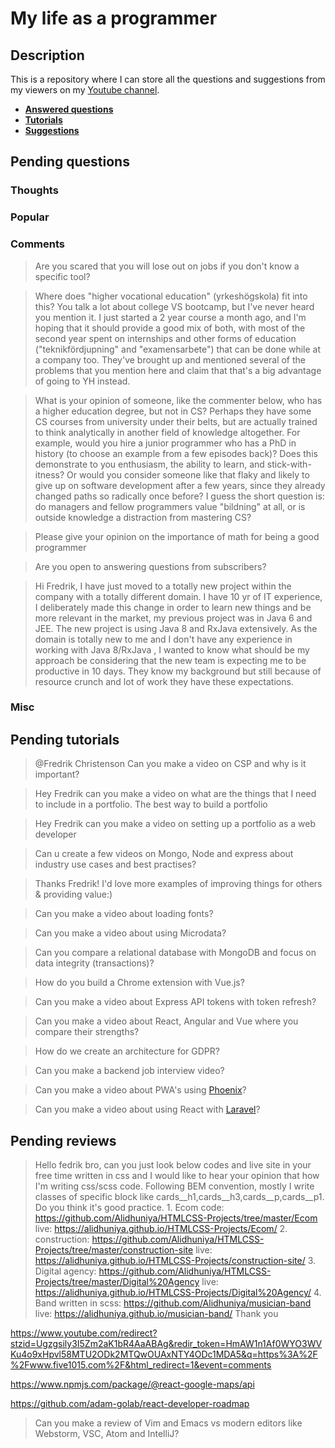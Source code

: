 # My life as a programmer

## Description

This is a repository where I can store all the 
questions and suggestions from my viewers on my [Youtube channel](https://www.youtube.com/user/Fidde12345).

* **[Answered questions](https://www.youtube.com/playlist?list=PLBAZWBMYeVYjXogYQDd1rwVI0c5YoioqU)**
* **[Tutorials](./tutorials.md)**
* **[Suggestions](./suggestions.md)**

## Pending questions

### Thoughts

### Popular

### Comments

> Are you scared that you will lose out on jobs if you don't know a specific tool?

> Where does "higher vocational education" (yrkeshögskola)  fit into this? You talk a lot about college VS bootcamp, but I've never heard you mention it. I just started a 2 year course a month ago, and I'm hoping that it should provide a good mix of both, with most of the second year spent on internships and other forms of education ("teknikfördjupning" and "examensarbete") that can be done while at a company too. They've brought up and mentioned several of the problems that you mention here and claim that that's a big advantage of going to YH instead.

> What is your opinion of someone, like the commenter below, who has a higher education degree, but not in CS? Perhaps they have some CS courses from university under their belts, but are actually trained to think analytically in another field of knowledge altogether. For example, would you hire a junior programmer who has a PhD in history (to choose an example from a few episodes back)? Does this demonstrate to you enthusiasm, the ability to learn, and stick-with-itness? Or would you consider someone like that flaky and likely to give up on software development after a few years, since they already changed paths so radically once before? I guess the short question is: do managers and fellow programmers value "bildning" at all, or is outside knowledge a distraction from mastering CS?

> Please give your opinion on the importance of math for being a good programmer

> Are you open to answering questions from subscribers?

> Hi Fredrik, I have just moved to a totally new project within the company with a totally different domain. I have 10 yr of IT experience, I deliberately made this change in order to learn new things and be more relevant in the market, my previous project was in Java 6 and JEE.  The new project is  using Java 8 and RxJava extensively. As the domain is totally new to me and I don't have any experience in working with Java 8/RxJava , I wanted to know what should be my approach be considering that the new team is expecting me to be productive in 10 days. They know my background but still because of resource crunch and lot of work they have these expectations.

### Misc

## Pending tutorials

> @Fredrik Christenson Can you make a video on CSP and why is it important?

> Hey Fredrik can you make a video on what are the things that I need to include in a portfolio. The best way to build a portfolio

> Hey Fredrik can you make a video on setting up a portfolio as a web developer

> Can u create a few videos on Mongo, Node and express about industry use cases and best practises?

> Thanks Fredrik! I'd love more examples of improving things for others & providing value:)

> Can you make a video about loading fonts?

> Can you make a video about using Microdata?

> Can you compare a relational database with MongoDB and focus on data integrity (transactions)?

> How do you build a Chrome extension with Vue.js?

> Can you make a video about Express API tokens with token refresh?

> Can you make a video about React, Angular and Vue where you compare their strengths?

> How do we create an architecture for GDPR?

> Can you make a backend job interview video?

> Can you make a video about PWA's using [Phoenix](http://phoenixframework.org)?

> Can you make a video about using React with [Laravel](https://laravel.com/)?

## Pending reviews

> Hello fedrik bro, can you just look below codes and live site in your free time written in css  and I would like to hear your opinion that how I'm writing css/scss code. Following BEM convention, mostly I write classes of specific block like cards__h1,cards__h3,cards__p,cards__p1. Do you think it's good practice. 1. Ecom code: https://github.com/Alidhuniya/HTMLCSS-Projects/tree/master/Ecom live: https://alidhuniya.github.io/HTMLCSS-Projects/Ecom/ 2. construction: https://github.com/Alidhuniya/HTMLCSS-Projects/tree/master/construction-site live:  https://alidhuniya.github.io/HTMLCSS-Projects/construction-site/ 3. Digital agency: https://github.com/Alidhuniya/HTMLCSS-Projects/tree/master/Digital%20Agency live:  https://alidhuniya.github.io/HTMLCSS-Projects/Digital%20Agency/ 4. Band written in scss:  https://github.com/Alidhuniya/musician-band live:  https://alidhuniya.github.io/musician-band/ Thank you

https://www.youtube.com/redirect?stzid=Ugzgsily3I5Zm2aK1bR4AaABAg&redir_token=HmAW1n1Af0WYO3WVKu4o9xHpvl58MTU2ODk2MTQwOUAxNTY4ODc1MDA5&q=https%3A%2F%2Fwww.five1015.com%2F&html_redirect=1&event=comments

https://www.npmjs.com/package/@react-google-maps/api

https://github.com/adam-golab/react-developer-roadmap

> Can you make a review of Vim and Emacs vs modern editors like Webstorm, VSC, Atom and IntelliJ?
